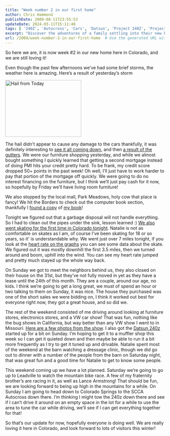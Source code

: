 ```yaml
---
title: "Week number 2 in our first home"
author: Chris Hammond
publishDate: 2009-08-11T23:55:53
updateDate: 2024-03-11T15:11:40
tags: [ '240Z', 'Autocross', 'Cars', 'Datsun', 'Project 240Z', 'Project240z', 'Project240Zcom' ]
excerpt: "Discover the adventures of a family settling into their new home in Colorado. From storms to furniture shopping and neighborhood bonding, follow their journey."
url: /2009/week-number-2-in-our-first-home  # Use the generated URL with year
---
```

<p>So here we are, it is now week #2 in our new home here in Colorado, and we are still loving it!</p>  <p>Even though the past few afternoons we’ve had some brief storms, the weather here is amazing. Here’s a result of yesterday’s storm</p>  <p><a href="https://www.flickr.com/photos/chammond/3809994973/"><img alt="Hail from Today" src="https://farm3.static.flickr.com/2605/3809994973_c029995be0_m.jpg" width="240" height="180" /></a></p>  <p>The hail didn’t appear to cause any damage to the cars thankfully, it was definitely interesting to <a href="https://www.flickr.com/photos/chammond/3810807564/" target="_blank">see it all coming down</a>, and then <a href="https://www.flickr.com/photos/chammond/3809992353/" target="_blank">a result of the gutters</a>. We were our furniture shopping yesterday, and while we almost bought something I quickly learned that getting a second mortgage instead of doing PMI hits your credit pretty hard. To be frank, my credit score dropped 50+ points in the past week! Oh well, I’ll just have to work harder to pay that portion of the mortgage off quickly. We were going to do no interest financing on the furniture, but I think we’ll just pay cash for it now, so hopefully by Friday we’ll have living room furniture! </p>  <p>We also stopped by the local mall, Park Meadows, holy cow that place is fancy! We hit the Borders to check out the computer book section, thankfully I <a href="https://www.flickr.com/photos/chammond/3809995977/" target="_blank">found a copy</a> of <a href="https://bit.ly/dnnbook/" target="_blank">my book</a>!</p>  <p>Tonight we figured out that a garbage disposal will not handle everything. So I had to clean out the pipes under the sink, lesson learned :) <a href="https://connect.garmin.com/activity/10981363" target="_blank">We also went skating for the first time in Colorado tonight</a>. Natalie is not as comfortable on skates as I am, of course I’ve been skating for 18 or so years, so it' is understandable why. We went just over 7 miles tonight, if you look at the <a href="https://connect.garmin.com/activity/10981363" target="_blank">heart rate on the graphs</a> you can see some data about the skate. We figured out it was mostly downhill the first 3.5 miles, then we turned around and boom, uphill into the wind. You can see my heart rate jumped and pretty much stayed up the whole way back.</p>  <p>On Sunday we got to meet the neighbors behind us, they also closed on their house on the 31st, but they’ve not fully moved in yet as they have a lease until the 24th of this month. They are a couple, around our age, no kids. I think we’re going to get a long great, we must of spend an hour or two talking to them on Sunday, it was nice. The house they purchased was one of the short sales we were bidding on, I think it worked out best for everyone right now, they got a great house, and so did we.</p>  <p>The rest of the weekend consisted of me driving around looking at furniture stores, electronics stores, and a VW car show! That was fun, nothing like the bug shows in California, but way better than any VW show I went to in Missouri. <a href="https://www.flickr.com/photos/chammond/tags/vw/" target="_blank">Here are a few photos from the show</a>. I also got the <a href="https://www.project240z.com" target="_blank">Datsun 240z</a> started up for a bit on Sunday. I’m hoping to get it to a muffler shop this week so I can get it quieted down and then maybe be able to run it a bit more frequently as I try to get it tuned up and drivable. Natalie spent most of the weekend at the barn watching a dressage clinic, though we did go out to dinner with a number of the people from the barn on Saturday night, that was great fun and a good time for Natalie to get to know some people.</p>  <p>This weekend coming up we have a lot planned. Saturday we’re going to go up to Leadville to watch the mountain bike race. A few of my fraternity brother’s are racing in it, as well as Lance Armstrong! That should be fun, we are looking forward to being up high in the mountains for a while. On Sunday I am going to head down to Colorado Springs to the SCCA Autocross down there. I’m thinking I might tow the 240z down there and see if I can’t drive it around on an empty space in the lot for a while to use the area to tune the car while driving, we’ll see if I can get everything together for that!</p>  <p>So that’s our update for now, hopefully everyone is doing well. We are really loving it here in Colorado, and look forward to lots of visitors this winter!</p>

